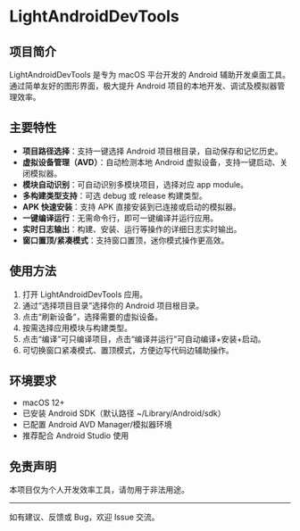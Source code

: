 # LightAndroidDevTools

## 项目简介

LightAndroidDevTools 是专为 macOS 平台开发的 Android 辅助开发桌面工具。通过简单友好的图形界面，极大提升 Android 项目的本地开发、调试及模拟器管理效率。

## 主要特性

- **项目路径选择**：支持一键选择 Android 项目根目录，自动保存和记忆历史。
- **虚拟设备管理（AVD）**：自动检测本地 Android 虚拟设备，支持一键启动、关闭模拟器。
- **模块自动识别**：可自动识别多模块项目，选择对应 app module。
- **多构建类型支持**：可选 debug 或 release 构建类型。
- **APK 快速安装**：支持 APK 直接安装到已连接或启动的模拟器。
- **一键编译运行**：无需命令行，即可一键编译并运行应用。
- **实时日志输出**：构建、安装、运行等操作的详细日志实时输出。
- **窗口置顶/紧凑模式**：支持窗口置顶，迷你模式操作更高效。

## 使用方法

1. 打开 LightAndroidDevTools 应用。
2. 通过“选择项目目录”选择你的 Android 项目根目录。
3. 点击“刷新设备”，选择需要的虚拟设备。
4. 按需选择应用模块与构建类型。
5. 点击“编译”可只编译项目，点击“编译并运行”可自动编译+安装+启动。
6. 可切换窗口紧凑模式、置顶模式，方便边写代码边辅助操作。

## 环境要求
- macOS 12+
- 已安装 Android SDK（默认路径 ~/Library/Android/sdk）
- 已配置 Android AVD Manager/模拟器环境
- 推荐配合 Android Studio 使用

## 免责声明
本项目仅为个人开发效率工具，请勿用于非法用途。

---

如有建议、反馈或 Bug，欢迎 Issue 交流。
